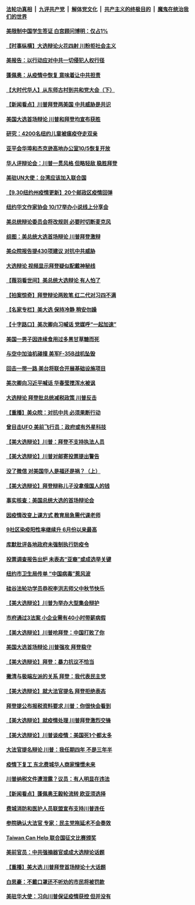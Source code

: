 ####  [法轮功真相](../../../../basic/blob/master/README.md?t=10011302) &nbsp;|&nbsp; [九评共产党](../../../../9ping.md/blob/master/README.md?t=10011302) &nbsp;|&nbsp; [解体党文化](../../../../jtdwh.md/blob/master/README.md?t=10011302)  &nbsp;|&nbsp; [共产主义的终极目的](../../../../gczydzjmd.md/blob/master/README.md?t=10011302) &nbsp;|&nbsp; [魔鬼在统治我们的世界](../../../../mgztzwmdsj.md/blob/master/README.md?t=10011302) 

#### [美限制中国学生签证 白宫顾问博明：仅占1%](../pages/nsc412/n12443625.md?t=10011302) 

#### [【时事纵横】大选辩论火花四射 川粉拒社会主义](../pages/nsc412/n12441687.md?t=10011302) 

#### [美报告：以行动应对中共一切侵犯人权行径](../pages/nsc412/n12443204.md?t=10011302) 

#### [蓬佩奥：从疫情中恢复 意味着让中共担责](../pages/nsc412/n12443337.md?t=10011302) 

#### [【大时代华人】从东师古村到共和党大会（下）](../pages/nsc412/n12443283.md?t=10011302) 

#### [【新闻看点】川普拜登两美国 中共威胁是共识](../pages/nsc412/n12443231.md?t=10011302) 

#### [美国大选首场辩论 川普和拜登均宣布获胜](../pages/nsc412/n12443297.md?t=10011302) 

#### [研究：4200名纽约儿童被瘟疫夺走双亲](../pages/nsc412/n12443151.md?t=10011302) 

#### [亚平会华埠和杰克逊高地办公室10/5恢复开放](../pages/nsc412/n12443153.md?t=10011302) 

#### [华人评辩论会：川普一贯风格 但略轻敌 稳胜拜登](../pages/nsc412/n12443223.md?t=10011302) 

#### [美驻UN大使：台湾应该加入联合国](../pages/nsc412/n12443089.md?t=10011302) 

#### [【9.30纽约州疫情更新】20个邮政区疫情回弹](../pages/nsc412/n12442913.md?t=10011302) 

#### [纽约华文作家协会  10/17举办小说线上分享会](../pages/nsc412/n12442976.md?t=10011302) 

#### [美总统辩论委员会将改规则 必要时切断麦克风](../pages/nsc412/n12443031.md?t=10011302) 

#### [组图：美总统大选首场辩论 川普拜登激辩](../pages/nsc412/n12442104.md?t=10011302) 

#### [美众院报告提430项建议 对抗中共威胁](../pages/nsc412/n12442785.md?t=10011302) 

#### [大选辩论 视频显示拜登疑似配戴神秘线](../pages/nsc412/n12442789.md?t=10011302) 

#### [【薇羽看世间】美总统大选辩论 有人怕了](../pages/nsc412/n12442683.md?t=10011302) 

#### [【拍案惊奇】拜登辩论两败笔 红二代对习四不满](../pages/nsc412/n12440988.md?t=10011302) 

#### [【名家专栏】美大选 保持冷静 稍安勿躁](../pages/nsc412/n12442222.md?t=10011302) 

#### [【十字路口】美次卿向习喊话 党媒呼“一起加速”](../pages/nsc412/n12441347.md?t=10011302) 

#### [美国一男子因连续食用过多黑甘草糖而死](../pages/nsc412/n12442326.md?t=10011302) 

#### [与空中加油机碰撞 美军F-35B战机坠毁](../pages/nsc412/n12442470.md?t=10011302) 

#### [回击一带一路 美台将联合开展基础设施项目](../pages/nsc412/n12442434.md?t=10011302) 

#### [美次卿向习近平喊话 华春莹搅浑水被讽](../pages/nsc412/n12442350.md?t=10011302) 

#### [大选辩论 拜登批总统减税政策 川普反击](../pages/nsc412/n12442149.md?t=10011302) 

#### [【重播】美众院：对抗中共 必须果断行动](../pages/nsc412/n12442082.md?t=10011302) 

#### [曾目击UFO 美前飞行员：政府或有外星科技](../pages/nsc412/n12441804.md?t=10011302) 

#### [【美大选辩论】川普：拜登不支持执法人员](../pages/nsc412/n12441648.md?t=10011302) 

#### [【美大选辩论】川普对邮寄投票提出警告](../pages/nsc412/n12441498.md?t=10011302) 

#### [没了微信 对美国华人是福还是祸？（上）](../pages/nsc412/n12441101.md?t=10011302) 

#### [【美大选辩论】拜登辩称儿子没拿俄国人的钱](../pages/nsc412/n12441021.md?t=10011302) 

#### [事实核查：美国总统大选的首场辩论会](../pages/nsc412/n12440804.md?t=10011302) 

#### [因疫情改变上课方式 教育局急需代课老师](../pages/nsc412/n12441120.md?t=10011302) 

#### [9社区染疫阳性率继续升 6月份以来最高](../pages/nsc412/n12440318.md?t=10011302) 

#### [库默批评各地政府未强制执行防疫令](../pages/nsc412/n12441169.md?t=10011302) 

#### [投票调查报告出炉  未表态“亚裔”或成选举关键](../pages/nsc412/n12441176.md?t=10011302) 

#### [纽约市卫生局传单 “中国病毒”惹风波](../pages/nsc412/n12440997.md?t=10011302) 

#### [硅谷法轮功学员恭祝李洪志师父中秋节快乐](../pages/nsc412/n12441304.md?t=10011302) 

#### [【美大选辩论】川普为举办大型集会辩护](../pages/nsc412/n12441161.md?t=10011302) 

#### [市府通过3法案 小企业需有40小时带薪病假](../pages/nsc412/n12441011.md?t=10011302) 

#### [【美大选辩论】川普呛拜登：中国打败了你](../pages/nsc412/n12441196.md?t=10011302) 

#### [美国大选首场辩论 川普强攻 拜登稳守](../pages/nsc412/n12441134.md?t=10011302) 

#### [【美大选辩论】拜登：暴力抗议不恰当](../pages/nsc412/n12440926.md?t=10011302) 

#### [撇清与极端左派的关系 拜登：我代表民主党](../pages/nsc412/n12441030.md?t=10011302) 

#### [【美大选辩论】就大法官提名 拜登拒绝表态](../pages/nsc412/n12440921.md?t=10011302) 

#### [拜登提公布报税资料要求 川普：你很快会看到](../pages/nsc412/n12440898.md?t=10011302) 

#### [【美大选辩论】就疫情处理 川普拜登激烈交锋](../pages/nsc412/n12440881.md?t=10011302) 

#### [【美大选辩论】川普谈疫情：美国死1个都太多](../pages/nsc412/n12440837.md?t=10011302) 

#### [大法官提名辩论 川普：我任期四年 不是三年半](../pages/nsc412/n12440845.md?t=10011302) 

#### [疫情下复工 东北费城华人商家憧憬未来](../pages/nsc412/n12440763.md?t=10011302) 

#### [川普纳税文件遭泄露？议员：有人明显在违法](../pages/nsc412/n12440594.md?t=10011302) 

#### [【新闻看点】蓬佩奥王毅轮流转 欧亚须选择](../pages/nsc412/n12440284.md?t=10011302) 

#### [费城消防和医护人员联盟宣布支持川普连任](../pages/nsc412/n12440521.md?t=10011302) 

#### [参院确认大法官 专家：民主党拖延术不会奏效](../pages/nsc412/n12440511.md?t=10011302) 

#### [Taiwan Can Help 联合国征文比赛颁奖](../pages/nsc412/n12440214.md?t=10011302) 

#### [美前官员：中共强摘器官或成大选辩论话题](../pages/nsc412/n12440485.md?t=10011302) 

#### [【重播】美大选 川普拜登首场辩论十大话题](../pages/nsc412/n12439545.md?t=10011302) 

#### [白思豪：不戴口罩还不听劝的市民将被罚款](../pages/nsc412/n12440316.md?t=10011302) 

#### [美驻华大使：习向川普保证疫情获控 但并没有](../pages/nsc412/n12440300.md?t=10011302) 

